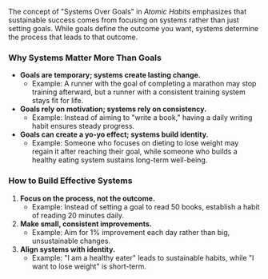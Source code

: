 The concept of "Systems Over Goals" in _Atomic Habits_ emphasizes that sustainable success comes from focusing on systems rather than just setting goals. While goals define the outcome you want, systems determine the process that leads to that outcome.

### Why Systems Matter More Than Goals

- **Goals are temporary; systems create lasting change.**
    - Example: A runner with the goal of completing a marathon may stop training afterward, but a runner with a consistent training system stays fit for life.
- **Goals rely on motivation; systems rely on consistency.**
    - Example: Instead of aiming to "write a book," having a daily writing habit ensures steady progress.
- **Goals can create a yo-yo effect; systems build identity.**
    - Example: Someone who focuses on dieting to lose weight may regain it after reaching their goal, while someone who builds a healthy eating system sustains long-term well-being.

### How to Build Effective Systems

1. **Focus on the process, not the outcome.**
    - Example: Instead of setting a goal to read 50 books, establish a habit of reading 20 minutes daily.
2. **Make small, consistent improvements.**
    - Example: Aim for 1% improvement each day rather than big, unsustainable changes.
3. **Align systems with identity.**
    - Example: "I am a healthy eater" leads to sustainable habits, while "I want to lose weight" is short-term.